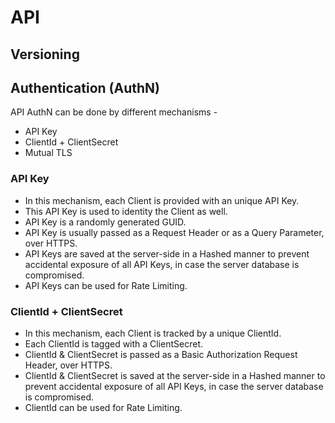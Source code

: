 
# API

## Versioning


## Authentication (AuthN)

API AuthN can be done by different mechanisms -
  * API Key
  * ClientId + ClientSecret
  * Mutual TLS

### API Key

  * In this mechanism, each Client is provided with an unique API Key.
  * This API Key is used to identity the Client as well.
  * API Key is a randomly generated GUID.
  * API Key is usually passed as a Request Header or as a Query Parameter, over HTTPS.
  * API Keys are saved at the server-side in a Hashed manner to prevent accidental exposure of all API Keys, in case the server database is compromised.
  * API Keys can be used for Rate Limiting.

### ClientId + ClientSecret

  * In this mechanism, each Client is tracked by a unique ClientId.
  * Each ClientId is tagged with a ClientSecret.
  * ClientId & ClientSecret is passed as a Basic Authorization Request Header, over HTTPS.
  * ClientId & ClientSecret is saved at the server-side in a Hashed manner to prevent accidental exposure of all API Keys, in case the server database is compromised.
  * ClientId can be used for Rate Limiting.

